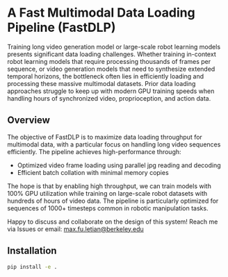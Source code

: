 # A Fast Multimodal Data Loading Pipeline (FastDLP)

Training long video generation model or large-scale robot learning models presents significant data loading challenges. Whether training in-context robot learning models that require processing thousands of frames per sequence, or video generation models that need to synthesize extended temporal horizons, the bottleneck often lies in efficiently loading and processing these massive multimodal datasets. Prior data loading approaches struggle to keep up with modern GPU training speeds when handling hours of synchronized video, proprioception, and action data.

## Overview
The objective of FastDLP is to maximize data loading throughput for multimodal data, with a particular focus on handling long video sequences efficiently. The pipeline achieves high-performance through:

- Optimized video frame loading using parallel jpg reading and decoding 
- Efficient batch collation with minimal memory copies

The hope is that by enabling high throughput, we can train models with 100% GPU utilization while training on large-scale robot datasets with hundreds of hours of video data. The pipeline is particularly optimized for sequences of 1000+ timesteps common in robotic manipulation tasks.

Happy to discuss and collaborate on the design of this system! Reach me via Issues or email: max.fu.letian@berkeley.edu

## Installation
```bash
pip install -e .
```
